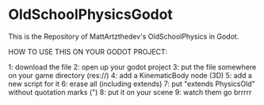 # OldSchoolPhysicsGodot

This is the Repository of MattArtzthedev's OldSchoolPhysics in Godot.

HOW TO USE THIS ON YOUR GODOT PROJECT:

1: download the file
2: open up your godot project
3: put the file somewhere on your game directory (res://)
4: add a KinematicBody node (3D)
5: add a new script for it
6: erase all (including extends)
7: put "extends PhysicsOld" without quotation marks (")
8: put it on your scene
9: watch them go brrrrr

